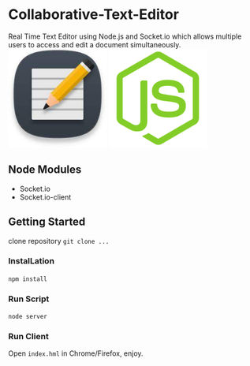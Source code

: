 # Collaborative-Text-Editor
Real Time Text Editor using Node.js and Socket.io which allows multiple users to access and edit a document simultaneously.
<img src="https://github.com/pjdurden/Collaborative-Text-Editor/blob/master/text%20editor.jfif" height="200" width="200"/> <img src="https://github.com/pjdurden/Collaborative-Text-Editor/blob/master/django%20chat.png" height="200" width="200"/> 

## Node Modules
* Socket.io
* Socket.io-client

## Getting Started
clone repository ``` git clone ... ```

### InstalLation
``` npm install ```

### Run Script
``` node server ```

### Run Client
Open `index.hml` in Chrome/Firefox, enjoy.

